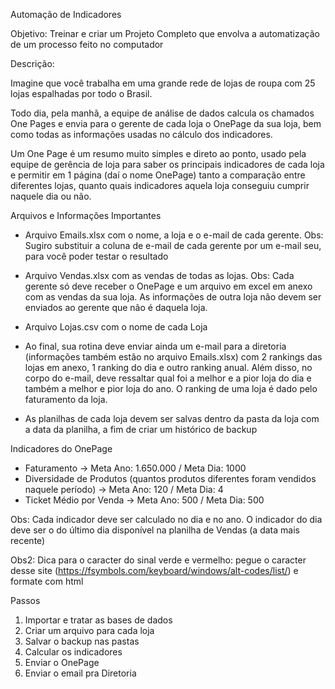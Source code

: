   Automação de Indicadores
 
 Objetivo: Treinar e criar um Projeto Completo que envolva a automatização de um processo feito no computador
 
  Descrição:
 
 Imagine que você trabalha em uma grande rede de lojas de roupa com 25 lojas espalhadas por todo o Brasil.
 
 Todo dia, pela manhã, a equipe de análise de dados calcula os chamados One Pages e envia para o gerente de cada loja o OnePage da sua loja, bem como todas as informações usadas no cálculo dos indicadores.
 
 Um One Page é um resumo muito simples e direto ao ponto, usado pela equipe de gerência de loja para saber os principais indicadores de cada loja e permitir em 1 página (daí o nome OnePage) tanto a comparação entre diferentes lojas, quanto quais indicadores aquela loja conseguiu cumprir naquele dia ou não.
 

 Arquivos e Informações Importantes
 
 - Arquivo Emails.xlsx com o nome, a loja e o e-mail de cada gerente. Obs: Sugiro substituir a coluna de e-mail de cada gerente por um e-mail seu, para você poder testar o resultado
 
 - Arquivo Vendas.xlsx com as vendas de todas as lojas. Obs: Cada gerente só deve receber o OnePage e um arquivo em excel em anexo com as vendas da sua loja. As informações de outra loja não devem ser enviados ao gerente que não é daquela loja.
 
 - Arquivo Lojas.csv com o nome de cada Loja
 
 - Ao final, sua rotina deve enviar ainda um e-mail para a diretoria (informações também estão no arquivo Emails.xlsx) com 2 rankings das lojas em anexo, 1 ranking do dia e outro ranking anual. Além disso, no corpo do e-mail, deve ressaltar qual foi a melhor e a pior loja do dia e também a melhor e pior loja do ano. O ranking de uma loja é dado pelo faturamento da loja.
 
 - As planilhas de cada loja devem ser salvas dentro da pasta da loja com a data da planilha, a fim de criar um histórico de backup
 
 Indicadores do OnePage
 
 - Faturamento -> Meta Ano: 1.650.000 / Meta Dia: 1000
 - Diversidade de Produtos (quantos produtos diferentes foram vendidos naquele período) -> Meta Ano: 120 / Meta Dia: 4
 - Ticket Médio por Venda -> Meta Ano: 500 / Meta Dia: 500
 
 Obs: Cada indicador deve ser calculado no dia e no ano. O indicador do dia deve ser o do último dia disponível na planilha de Vendas (a data mais recente)
 
 Obs2: Dica para o caracter do sinal verde e vermelho: pegue o caracter desse site (https://fsymbols.com/keyboard/windows/alt-codes/list/) e formate com html

 Passos
 
 1. Importar e tratar as bases de dados
 2. Criar um arquivo para cada loja
 3. Salvar o backup nas pastas
 4. Calcular os indicadores
 5. Enviar o OnePage
 6. Enviar o email pra Diretoria
